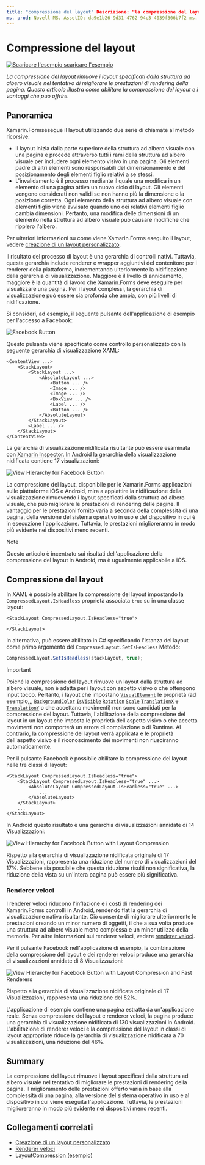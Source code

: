 ```yaml
---
title: "compressione del layout" Descrizione: "la compressione del layout rimuove i layout specificati dalla struttura ad albero visuale nel tentativo di migliorare le prestazioni di rendering della pagina. Questo articolo illustra come abilitare la compressione del layout e i vantaggi che può offrire. "
ms. prod: Novell MS. AssetID: da9e1b26-9d31-4762-94c3-4039f306b7f2 ms. Technology: Novell-Forms Author: davidbritch ms. Author: dabritch ms. Date: 12/13/2017 no-loc: [ Xamarin.Forms , Xamarin.Essentials ]
---
```


# <a name="layout-compression"></a>Compressione del layout

[![Scaricare ](~/media/shared/download.png) l'esempio scaricare l'esempio](https://docs.microsoft.com/samples/xamarin/xamarin-forms-samples/userinterface-layoutcompression)

_La compressione del layout rimuove i layout specificati dalla struttura ad albero visuale nel tentativo di migliorare le prestazioni di rendering della pagina. Questo articolo illustra come abilitare la compressione del layout e i vantaggi che può offrire._

## <a name="overview"></a>Panoramica

Xamarin.Formsesegue il layout utilizzando due serie di chiamate al metodo ricorsive:

- Il layout inizia dalla parte superiore della struttura ad albero visuale con una pagina e procede attraverso tutti i rami della struttura ad albero visuale per includere ogni elemento visivo in una pagina. Gli elementi padre di altri elementi sono responsabili del dimensionamento e del posizionamento degli elementi figlio relativi a se stessi.
- L'invalidamento è il processo mediante il quale una modifica in un elemento di una pagina attiva un nuovo ciclo di layout. Gli elementi vengono considerati non validi se non hanno più la dimensione o la posizione corretta. Ogni elemento della struttura ad albero visuale con elementi figlio viene avvisato quando uno dei relativi elementi figlio cambia dimensioni. Pertanto, una modifica delle dimensioni di un elemento nella struttura ad albero visuale può causare modifiche che ripplero l'albero.

Per ulteriori informazioni su come viene Xamarin.Forms eseguito il layout, vedere [creazione di un layout personalizzato](~/xamarin-forms/user-interface/layouts/custom.md).

Il risultato del processo di layout è una gerarchia di controlli nativi. Tuttavia, questa gerarchia include renderer e wrapper aggiuntivi del contenitore per i renderer della piattaforma, incrementando ulteriormente la nidificazione della gerarchia di visualizzazione. Maggiore è il livello di annidamento, maggiore è la quantità di lavoro che Xamarin.Forms deve eseguire per visualizzare una pagina. Per i layout complessi, la gerarchia di visualizzazione può essere sia profonda che ampia, con più livelli di nidificazione.

Si consideri, ad esempio, il seguente pulsante dell'applicazione di esempio per l'accesso a Facebook:

![](layout-compression-images/facebook-button.png "Facebook Button")

Questo pulsante viene specificato come controllo personalizzato con la seguente gerarchia di visualizzazione XAML:

```xaml
<ContentView ...>
    <StackLayout>
        <StackLayout ...>
            <AbsoluteLayout ...>
                <Button ... />    
                <Image ... />
                <Image ... />
                <BoxView ... />
                <Label ... />
                <Button ... />
            </AbsoluteLayout>
        </StackLayout>
        <Label ... />
    </StackLayout>    
</ContentView>
```

La gerarchia di visualizzazione nidificata risultante può essere esaminata con [Xamarin Inspector](~/tools/inspector/index.md). In Android la gerarchia della visualizzazione nidificata contiene 17 visualizzazioni:

![](layout-compression-images/no-compression.png "View Hierarchy for Facebook Button")

La compressione del layout, disponibile per le Xamarin.Forms applicazioni sulle piattaforme iOS e Android, mira a appiattire la nidificazione della visualizzazione rimuovendo i layout specificati dalla struttura ad albero visuale, che può migliorare le prestazioni di rendering delle pagine. Il vantaggio per le prestazioni fornito varia a seconda della complessità di una pagina, della versione del sistema operativo in uso e del dispositivo in cui è in esecuzione l'applicazione. Tuttavia, le prestazioni miglioreranno in modo più evidente nei dispositivi meno recenti.

> [!NOTE]
> Questo articolo è incentrato sui risultati dell'applicazione della compressione del layout in Android, ma è ugualmente applicabile a iOS.

## <a name="layout-compression"></a>Compressione del layout

In XAML è possibile abilitare la compressione del layout impostando la `CompressedLayout.IsHeadless` proprietà associata `true` su in una classe layout:

```xaml
<StackLayout CompressedLayout.IsHeadless="true">
  ...
</StackLayout>   
```

In alternativa, può essere abilitato in C# specificando l'istanza del layout come primo argomento del `CompressedLayout.SetIsHeadless` Metodo:

```csharp
CompressedLayout.SetIsHeadless(stackLayout, true);
```

> [!IMPORTANT]
> Poiché la compressione del layout rimuove un layout dalla struttura ad albero visuale, non è adatta per i layout con aspetto visivo o che ottengono input tocco. Pertanto, i layout che impostano [`VisualElement`](xref:Xamarin.Forms.VisualElement) le proprietà (ad esempio,,, [`BackgroundColor`](xref:Xamarin.Forms.VisualElement.BackgroundColor) [`IsVisible`](xref:Xamarin.Forms.VisualElement.IsVisible) [`Rotation`](xref:Xamarin.Forms.VisualElement.Rotation) [`Scale`](xref:Xamarin.Forms.VisualElement.Scale) [`TranslationX`](xref:Xamarin.Forms.VisualElement.TranslationX) e [`TranslationY`](xref:Xamarin.Forms.VisualElement.TranslationY) o che accettano movimenti) non sono candidati per la compressione del layout. Tuttavia, l'abilitazione della compressione del layout in un layout che imposta le proprietà dell'aspetto visivo o che accetta movimenti non comporterà un errore di compilazione o di Runtime. Al contrario, la compressione del layout verrà applicata e le proprietà dell'aspetto visivo e il riconoscimento dei movimenti non riusciranno automaticamente.

Per il pulsante Facebook è possibile abilitare la compressione del layout nelle tre classi di layout:

```xaml
<StackLayout CompressedLayout.IsHeadless="true">
    <StackLayout CompressedLayout.IsHeadless="true" ...>
        <AbsoluteLayout CompressedLayout.IsHeadless="true" ...>
            ...
        </AbsoluteLayout>
    </StackLayout>
    ...
</StackLayout>  
```

In Android questo risultato è una gerarchia di visualizzazioni annidate di 14 Visualizzazioni:

![](layout-compression-images/layout-compression.png "View Hierarchy for Facebook Button with Layout Compression")

Rispetto alla gerarchia di visualizzazione nidificata originale di 17 Visualizzazioni, rappresenta una riduzione del numero di visualizzazioni del 17%. Sebbene sia possibile che questa riduzione risulti non significativa, la riduzione della vista su un'intera pagina può essere più significativa.

### <a name="fast-renderers"></a>Renderer veloci

I renderer veloci riducono l'inflazione e i costi di rendering dei Xamarin.Forms controlli in Android, rendendo flat la gerarchia di visualizzazione nativa risultante. Ciò consente di migliorare ulteriormente le prestazioni creando un minor numero di oggetti, il che a sua volta produce una struttura ad albero visuale meno complessa e un minor utilizzo della memoria. Per altre informazioni sui renderer veloci, vedere [renderer veloci](~/xamarin-forms/internals/fast-renderers.md).

Per il pulsante Facebook nell'applicazione di esempio, la combinazione della compressione del layout e dei renderer veloci produce una gerarchia di visualizzazioni annidate di 8 Visualizzazioni:

![](layout-compression-images/layout-compression-with-fast-renderers.png "View Hierarchy for Facebook Button with Layout Compression and Fast Renderers")

Rispetto alla gerarchia di visualizzazione nidificata originale di 17 Visualizzazioni, rappresenta una riduzione del 52%.

L'applicazione di esempio contiene una pagina estratta da un'applicazione reale. Senza compressione del layout e renderer veloci, la pagina produce una gerarchia di visualizzazione nidificata di 130 visualizzazioni in Android. L'abilitazione di renderer veloci e la compressione del layout in classi di layout appropriate riduce la gerarchia di visualizzazione nidificata a 70 visualizzazioni, una riduzione del 46%.

## <a name="summary"></a>Summary

La compressione del layout rimuove i layout specificati dalla struttura ad albero visuale nel tentativo di migliorare le prestazioni di rendering della pagina. Il miglioramento delle prestazioni offerto varia in base alla complessità di una pagina, alla versione del sistema operativo in uso e al dispositivo in cui viene eseguita l'applicazione. Tuttavia, le prestazioni miglioreranno in modo più evidente nei dispositivi meno recenti.

## <a name="related-links"></a>Collegamenti correlati

- [Creazione di un layout personalizzato](~/xamarin-forms/user-interface/layouts/custom.md)
- [Renderer veloci](~/xamarin-forms/internals/fast-renderers.md)
- [LayoutCompression (esempio)](https://docs.microsoft.com/samples/xamarin/xamarin-forms-samples/userinterface-layoutcompression)
